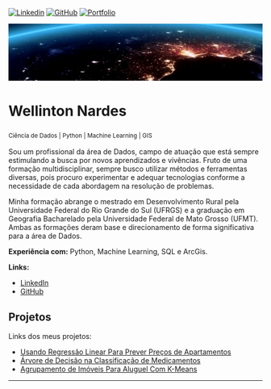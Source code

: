[![Linkedin](https://img.shields.io/badge/_cont_-Linkedin-blue.svg)](https://www.linkedin.com/in/wellinton-nardes/)
[![GitHub](https://img.shields.io/badge/_cont_-GitHub-green.svg)](https://github.com/magowellinton)
[![Portfolio](https://img.shields.io/badge/_cont_-Portfolio-orange.svg)](https://github.com/magowellinton/_portfolio_wellinton/blob/main/README.md)


<p align="center">
  <img src="banner_0.jpg" >
</p>

# Wellinton Nardes
<sub>  Ciência de Dados | Python | Machine Learning | GIS  <sub>


Sou um profissional da área de Dados, campo de atuação que está sempre estimulando a busca por novos aprendizados e vivências. Fruto de uma formação multidisciplinar, sempre busco utilizar métodos e ferramentas diversas, pois procuro experimentar e adequar tecnologias conforme a necessidade de cada abordagem na resolução de problemas.

Minha formação abrange o mestrado em Desenvolvimento Rural pela Universidade Federal do Rio Grande do Sul (UFRGS) e a graduação em Geografia Bacharelado pela Universidade Federal de Mato Grosso (UFMT). Ambas as formações deram base e direcionamento de forma significativa para a área de Dados.


**Experiência com:** Python, Machine Learning, SQL e ArcGis.



**Links:**
* [LinkedIn](https://www.linkedin.com/in/wellinton-nardes/)
* [GitHub](https://github.com/magowellinton)


## Projetos
Links dos meus projetos:

* [Usando Regressão Linear Para Prever Preços de Apartamentos](https://github.com/magowellinton/data_analysis_notebooks/blob/main/Previsao_Precos_Aps/Previsao_Precos_Aps_Linear_Regression.ipynb)
* [Árvore de Decisão na Classificação de Medicamentos](https://github.com/magowellinton/data_analysis_notebooks/blob/main/Classificacao_Medicamentos/Classificacao_Medicamentos_Decision_Tree.ipynb)
* [Agrupamento de Imóveis Para Aluguel Com K-Means](https://github.com/magowellinton/data_analysis_notebooks/blob/main/Criando_Grupos_Alugueis/Criando_Grupos_Alugueis_KMeans.ipynb)
---




